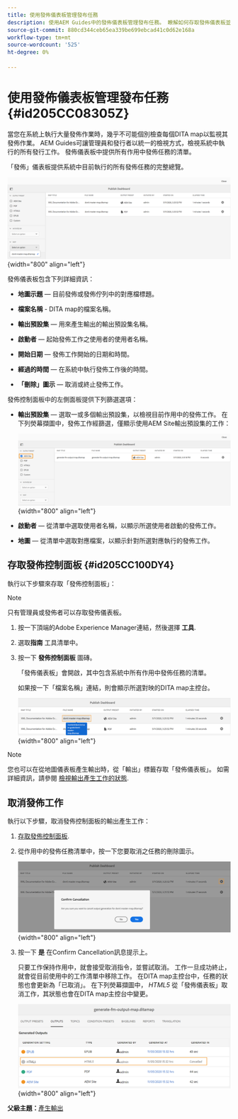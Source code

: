 ```yaml
---
title: 使用發佈儀表板管理發布任務
description: 使用AEM Guides中的發佈儀表板管理發布任務。 瞭解如何存取發佈儀表板並取消發佈任務。
source-git-commit: 880cd344ceb65ea339be699ebcad41c0d62e168a
workflow-type: tm+mt
source-wordcount: '525'
ht-degree: 0%

---
```


# 使用發佈儀表板管理發布任務 {#id205CC08305Z}

當您在系統上執行大量發佈作業時，幾乎不可能個別檢查每個DITA map以監視其發佈作業。 AEM Guides可讓管理員和發行者以統一的檢視方式，檢視系統中執行的所有發行工作。 發佈儀表板中提供所有作用中發佈任務的清單。

「發佈」儀表板提供系統中目前執行的所有發佈任務的完整總覽。

![](images/publish-dashboard.png){width="800" align="left"}

發佈儀表板包含下列詳細資訊：

- **地圖示題**  — 目前發佈或發佈佇列中的對應檔標題。

- **檔案名稱** - DITA map的檔案名稱。

- **輸出預設集**  — 用來產生輸出的輸出預設集名稱。

- **啟動者**  — 起始發佈工作之使用者的使用者名稱。

- **開始日期**  — 發佈工作開始的日期和時間。

- **經過的時間**  — 在系統中執行發佈工作後的時間。

- **「刪除」圖示**  — 取消或終止發佈工作。

發佈控制面板中的左側面板提供下列篩選選項：

- **輸出預設集**  — 選取一或多個輸出預設集，以檢視目前作用中的發佈工作。 在下列熒幕擷圖中，發佈工作經篩選，僅顯示使用AEM Site輸出預設集的工作：

  ![](images/publish-dashboard-preset-filter.png){width="800" align="left"}

- **啟動者**  — 從清單中選取使用者名稱，以顯示所選使用者啟動的發佈工作。

- **地圖**  — 從清單中選取對應檔案，以顯示針對所選對應執行的發佈工作。

## 存取發佈控制面板 {#id205CC100DY4}

執行以下步驟來存取「發佈控制面板」：

>[!NOTE]
>
> 只有管理員或發佈者可以存取發佈儀表板。

1. 按一下頂端的Adobe Experience Manager連結，然後選擇 **工具**.

1. 選取&#x200B;**指南** 工具清單中。

1. 按一下 **發佈控制面板** 圖磚。

   「發佈儀表板」會開啟，其中包含系統中所有作用中發佈任務的清單。

   如果按一下「檔案名稱」連結，則會顯示所選對映的DITA map主控台。

   ![](images/publish-dashboard-click-filename-link.png){width="800" align="left"}


>[!NOTE]
>
> 您也可以在從地圖儀表板產生輸出時，從「輸出」標籤存取「發佈儀表板」。 如需詳細資訊，請參閱 [檢視輸出產生工作的狀態](generate-output-for-a-dita-map.md#viewing_output_history).

## 取消發佈工作

執行以下步驟，取消發佈控制面板的輸出產生工作：

1. [存取發佈控制面板](#id205CC100DY4).

1. 從作用中的發佈任務清單中，按一下您要取消之任務的刪除圖示。

   ![](images/publish-dashboard-cancel-task.png){width="800" align="left"}

1. 按一下 **是** 在Confirm Cancellation訊息提示上。

   只要工作保持作用中，就會接受取消指令，並嘗試取消。 工作一旦成功終止，就會從目前使用中的工作清單中移除工作。 在DITA map主控台中，任務的狀態也會更新為「已取消」。 在下列熒幕擷圖中， *HTML5* 從「發佈儀表板」取消工作，其狀態也會在DITA map主控台中變更。

   ![](images/cancelled-output-task.png){width="800" align="left"}


**父級主題：**[&#x200B;產生輸出](generate-output.md)
